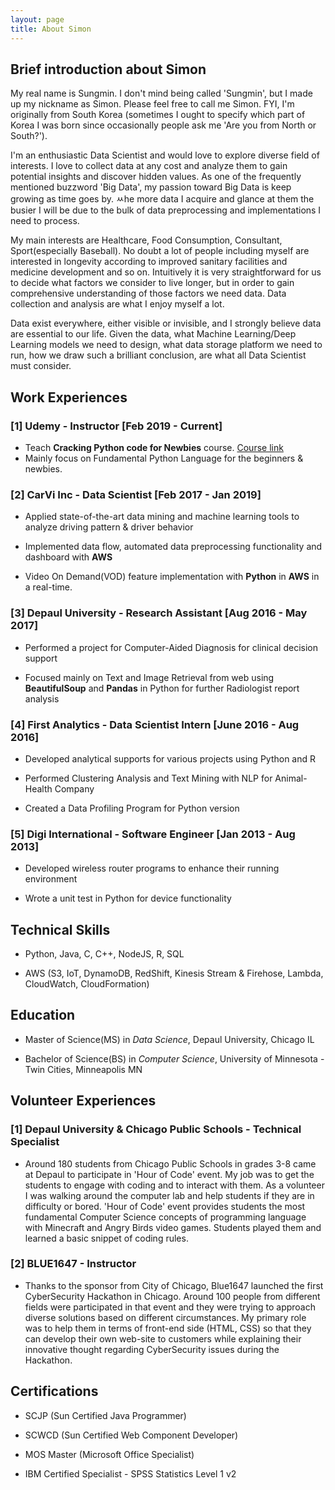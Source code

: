 ```yaml
---
layout: page
title: About Simon
---
```

## Brief introduction about Simon

My real name is Sungmin. I don't mind being called 'Sungmin', but I made up my nickname as Simon. Please feel free to call me Simon. FYI, I'm originally from South Korea (sometimes I ought to specify which part of Korea I was born since occasionally people ask me 'Are you from North or South?'). 

I'm an enthusiastic Data Scientist and would love to explore diverse field of interests. I love to collect data at any cost and analyze them to gain potential insights and discover hidden values. As one of the frequently mentioned buzzword 'Big Data', my passion toward Big Data is keep growing as time goes by. ㅆhe more data I acquire and glance at them the busier I will be due to the bulk of data preprocessing and implementations I need to process.

My main interests are Healthcare, Food Consumption, Consultant, Sport(especially Baseball). No doubt a lot of people including myself are interested in longevity according to improved sanitary facilities and medicine development and so on. Intuitively it is very straightforward for us to decide what factors we consider to live longer, but in order to gain comprehensive understanding of those factors we need data. Data collection and analysis are what I enjoy myself a lot. 

Data exist everywhere, either visible or invisible, and I strongly believe data are essential to our life. Given the data, what Machine Learning/Deep Learning models we need to design, what data storage platform we need to run, how we draw such a brilliant conclusion, are what all Data Scientist must consider.     

## Work Experiences

### [1] Udemy - Instructor [Feb 2019 - Current]

- Teach **Cracking Python code for Newbies** course. [Course link](https://www.udemy.com/cracking-python-code-for-newbies/learn/v4/overview)
- Mainly focus on Fundamental Python Language for the beginners & newbies. 

### [2] CarVi Inc - Data Scientist [Feb 2017 - Jan 2019]

- Applied state-of-the-art data mining and machine learning tools to analyze driving pattern & driver behavior

- Implemented data flow, automated data preprocessing functionality and dashboard with **AWS**

- Video On Demand(VOD) feature implementation with **Python** in **AWS** in a real-time. 

### [3] Depaul University - Research Assistant [Aug 2016 - May 2017]

- Performed a project for Computer-Aided Diagnosis for clinical decision support

- Focused mainly on Text and Image Retrieval from web using **BeautifulSoup** and **Pandas** in Python for further Radiologist report analysis

### [4] First Analytics - Data Scientist Intern [June 2016 - Aug 2016]

- Developed analytical supports for various projects using Python and R

- Performed Clustering Analysis and Text Mining with NLP for Animal-Health Company

- Created a Data Profiling Program for Python version

### [5] Digi International - Software Engineer [Jan 2013 - Aug 2013]

- Developed wireless router programs to enhance their running environment

- Wrote a unit test in Python for device functionality

## Technical Skills

- Python, Java, C, C++, NodeJS, R, SQL

- AWS (S3, IoT, DynamoDB, RedShift, Kinesis Stream & Firehose, Lambda, CloudWatch, CloudFormation)

## Education

- Master of Science(MS) in *Data Science*, Depaul University, Chicago IL

- Bachelor of Science(BS) in *Computer Science*, University of Minnesota - Twin Cities, Minneapolis MN

## Volunteer Experiences

### [1] Depaul University & Chicago Public Schools - Technical Specialist

- Around 180 students from Chicago Public Schools in grades 3-8 came at Depaul to participate in 'Hour of Code' event. My job was to get the students to engage with coding and to interact with them. As a volunteer I was walking around the computer lab and help students if they are in difficulty or bored. 'Hour of Code' event provides students the most fundamental Computer Science concepts of programming language with Minecraft and Angry Birds video games. Students played them and learned a basic snippet of coding rules. 

### [2] BLUE1647 - Instructor

- Thanks to the sponsor from City of Chicago, Blue1647 launched the first CyberSecurity Hackathon in Chicago. Around 100 people from different fields were participated in that event and they were trying to approach diverse solutions based on different circumstances. My primary role was to help them in terms of front-end side (HTML, CSS) so that they can develop their own web-site to customers while explaining their innovative thought regarding CyberSecurity issues during the Hackathon.

## Certifications

- SCJP (Sun Certified Java Programmer)

- SCWCD (Sun Certified Web Component Developer)

- MOS Master (Microsoft Office Specialist)

- IBM Certified Specialist - SPSS Statistics Level 1 v2